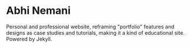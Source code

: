 # Abhi Nemani

Personal and professional website, reframing "portfolio" features and designs as case studies and tutorials, making it a kind of educational site. Powered by Jekyll. 
